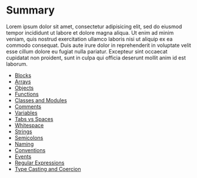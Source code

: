 # Summary

Lorem ipsum dolor sit amet, consectetur adipisicing elit, sed do eiusmod
tempor incididunt ut labore et dolore magna aliqua. Ut enim ad minim veniam,
quis nostrud exercitation ullamco laboris nisi ut aliquip ex ea commodo
consequat. Duis aute irure dolor in reprehenderit in voluptate velit esse
cillum dolore eu fugiat nulla pariatur. Excepteur sint occaecat cupidatat non
proident, sunt in culpa qui officia deserunt mollit anim id est laborum.

* [Blocks](book/blocks.md)
* [Arrays](book/arrays.md)
* [Objects](book/objects.md)
* [Functions](book/functions.md)
* [Classes and Modules](book/classes-and-modules.md)
* [Comments](book/comments.md)
* [Variables](book/variables.md)
* [Tabs vs Spaces](book/tabs-vs-space.md)
* [Whitespace](book/whitespace.md)
* [Strings](book/strings.md)
* [Semicolons](book/semicolons.md)
* [Naming](book/naming.md)
* [Conventions](book/conventions.md)
* [Events](book/events.md)
* [Regular Expressions](book/regular-expressions.md)
* [Type Casting and Coercion](book/type-casting-and-coercion.md)
